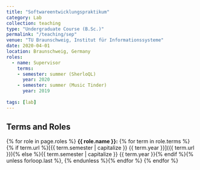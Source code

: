 ```yaml
---
title: "Softwareentwicklungspraktikum"
category: Lab
collection: teaching
type: "Undergraduate Course (B.Sc.)"
permalink: "/teaching/sep"
venue: "TU Braunschweig, Institut für Informationssysteme"
date: 2020-04-01
location: Braunschweig, Germany
roles:
  - name: Supervisor
    terms:
    - semester: summer (SherloQL)
      year: 2020
    - semester: summer (Music Tinder)
      year: 2019
  
tags: [lab]
---
```



## Terms and Roles
{% for role in page.roles %}
  **{{ role.name }}:** {% for term in role.terms %}{% if term.url %}[{{ term.semester | capitalize }} {{ term.year }}]({{ term.url }}){% else %}{{ term.semester | capitalize }} {{ term.year }}{% endif %}{% unless forloop.last %}, {% endunless %}{% endfor %}
{% endfor %}
